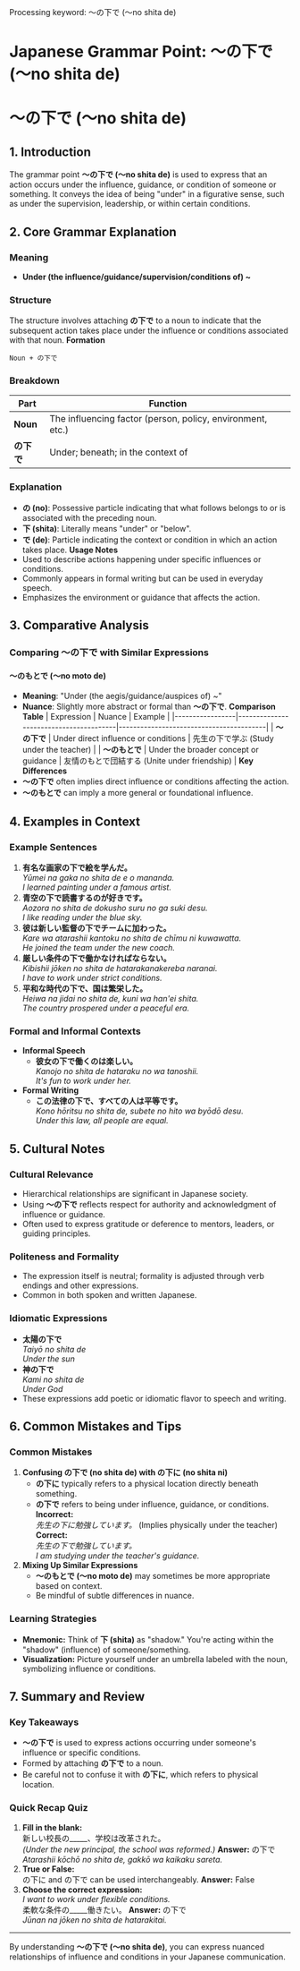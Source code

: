 Processing keyword: ～の下で (〜no shita de)
# Japanese Grammar Point: ～の下で (〜no shita de)
# ～の下で (〜no shita de)
## 1. Introduction
The grammar point **～の下で (〜no shita de)** is used to express that an action occurs under the influence, guidance, or condition of someone or something. It conveys the idea of being "under" in a figurative sense, such as under the supervision, leadership, or within certain conditions.
## 2. Core Grammar Explanation
### Meaning
- **Under (the influence/guidance/supervision/conditions of) ~**
### Structure
The structure involves attaching **の下で** to a noun to indicate that the subsequent action takes place under the influence or conditions associated with that noun.
**Formation**
```
Noun + の下で
```
### Breakdown
| Part      | Function                                |
|-----------|-----------------------------------------|
| **Noun**  | The influencing factor (person, policy, environment, etc.) |
| **の下で** | Under; beneath; in the context of       |
### Explanation
- **の (no)**: Possessive particle indicating that what follows belongs to or is associated with the preceding noun.
- **下 (shita)**: Literally means "under" or "below".
- **で (de)**: Particle indicating the context or condition in which an action takes place.
**Usage Notes**
- Used to describe actions happening under specific influences or conditions.
- Commonly appears in formal writing but can be used in everyday speech.
- Emphasizes the environment or guidance that affects the action.
## 3. Comparative Analysis
### Comparing ～の下で with Similar Expressions
#### ～のもとで (〜no moto de)
- **Meaning**: "Under (the aegis/guidance/auspices of) ~"
- **Nuance**: Slightly more abstract or formal than **～の下で**.
**Comparison Table**
| Expression      | Nuance                                 | Example                                 |
|-----------------|----------------------------------------|-----------------------------------------|
| **～の下で**      | Under direct influence or conditions   | 先生の下で学ぶ (Study under the teacher)     |
| **～のもとで**    | Under the broader concept or guidance | 友情のもとで団結する (Unite under friendship) |
**Key Differences**
- **～の下で** often implies direct influence or conditions affecting the action.
- **～のもとで** can imply a more general or foundational influence.
## 4. Examples in Context
### Example Sentences
1. **有名な画家の下で絵を学んだ。**  
   *Yūmei na gaka no shita de e o mananda.*  
   _I learned painting under a famous artist._
2. **青空の下で読書するのが好きです。**  
   *Aozora no shita de dokusho suru no ga suki desu.*  
   _I like reading under the blue sky._
3. **彼は新しい監督の下でチームに加わった。**  
   *Kare wa atarashii kantoku no shita de chīmu ni kuwawatta.*  
   _He joined the team under the new coach._
4. **厳しい条件の下で働かなければならない。**  
   *Kibishii jōken no shita de hatarakanakereba naranai.*  
   _I have to work under strict conditions._
5. **平和な時代の下で、国は繁栄した。**  
   *Heiwa na jidai no shita de, kuni wa han'ei shita.*  
   _The country prospered under a peaceful era._
### Formal and Informal Contexts
- **Informal Speech**
  - **彼女の下で働くのは楽しい。**  
    *Kanojo no shita de hataraku no wa tanoshii.*  
    _It's fun to work under her._
- **Formal Writing**
  - **この法律の下で、すべての人は平等です。**  
    *Kono hōritsu no shita de, subete no hito wa byōdō desu.*  
    _Under this law, all people are equal._
## 5. Cultural Notes
### Cultural Relevance
- Hierarchical relationships are significant in Japanese society.
- Using **～の下で** reflects respect for authority and acknowledgment of influence or guidance.
- Often used to express gratitude or deference to mentors, leaders, or guiding principles.
### Politeness and Formality
- The expression itself is neutral; formality is adjusted through verb endings and other expressions.
- Common in both spoken and written Japanese.
### Idiomatic Expressions
- **太陽の下で**  
  *Taiyō no shita de*  
  _Under the sun_
- **神の下で**  
  *Kami no shita de*  
  _Under God_
- These expressions add poetic or idiomatic flavor to speech and writing.
## 6. Common Mistakes and Tips
### Common Mistakes
1. **Confusing の下で (no shita de) with の下に (no shita ni)**
   - **の下に** typically refers to a physical location directly beneath something.
   - **の下で** refers to being under influence, guidance, or conditions.
   **Incorrect:**  
   *先生の下に勉強しています。* (Implies physically under the teacher)
   **Correct:**  
   *先生の下で勉強しています。*  
   _I am studying under the teacher's guidance._
2. **Mixing Up Similar Expressions**
   - **～のもとで (〜no moto de)** may sometimes be more appropriate based on context.
   - Be mindful of subtle differences in nuance.
### Learning Strategies
- **Mnemonic:** Think of **下 (shita)** as "shadow." You're acting within the "shadow" (influence) of someone/something.
- **Visualization:** Picture yourself under an umbrella labeled with the noun, symbolizing influence or conditions.
## 7. Summary and Review
### Key Takeaways
- **～の下で** is used to express actions occurring under someone's influence or specific conditions.
- Formed by attaching **の下で** to a noun.
- Be careful not to confuse it with **の下に**, which refers to physical location.
### Quick Recap Quiz
1. **Fill in the blank:**  
   新しい校長の_____、学校は改革された。  
   *(Under the new principal, the school was reformed.)*
   **Answer:** の下で  
   *Atarashii kōchō no shita de, gakkō wa kaikaku sareta.*
2. **True or False:**  
   の下に and の下で can be used interchangeably.
   **Answer:** False
3. **Choose the correct expression:**  
   *I want to work under flexible conditions.*  
   柔軟な条件の_____働きたい。
   **Answer:** の下で  
   *Jūnan na jōken no shita de hatarakitai.*

---
By understanding **～の下で (〜no shita de)**, you can express nuanced relationships of influence and conditions in your Japanese communication.
